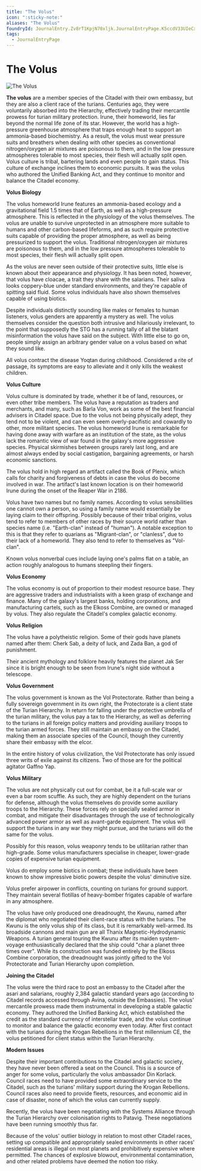 ```yaml
---
title: "The Volus"
icon: ":sticky-note:"
aliases: "The Volus"
foundryId: JournalEntry.Zv8rT1KpjN70xljk.JournalEntryPage.K5ccdV33UIeCx70B
tags:
  - JournalEntryPage
---
```


# The Volus
![The Volus](/media/volus.png)

**The volus** are a member species of the Citadel with their own embassy, but they are also a client race of the turians. Centuries ago, they were voluntarily absorbed into the Hierarchy, effectively trading their mercantile prowess for turian military protection. Irune, their homeworld, lies far beyond the normal life zone of its star. However, the world has a high-pressure greenhouse atmosphere that traps enough heat to support an ammonia-based biochemistry. As a result, the volus must wear pressure suits and breathers when dealing with other species as conventional nitrogen/oxygen air mixtures are poisonous to them, and in the low pressure atmospheres tolerable to most species, their flesh will actually split open. Volus culture is tribal, bartering lands and even people to gain status. This culture of exchange inclines them to economic pursuits. It was the volus who authored the Unified Banking Act, and they continue to monitor and balance the Citadel economy.

**Volus Biology**

The volus homeworld Irune features an ammonia-based ecology and a gravitational field 1.5 times that of Earth, as well as a high-pressure atmosphere. This is reflected in the physiology of the volus themselves. The volus are unable to survive unprotected in an atmosphere more suitable to humans and other carbon-based lifeforms, and as such require protective suits capable of providing the proper atmosphere, as well as being pressurized to support the volus. Traditional nitrogen/oxygen air mixtures are poisonous to them, and in the low pressure atmospheres tolerable to most species, their flesh will actually split open.

As the volus are never seen outside of their protective suits, little else is known about their appearance and physiology. It has been noted, however, that volus have cloacae, a trait they share with the salarians. Their saliva looks coppery-blue under standard environments, and they're capable of spitting said fluid. Some volus individuals have also shown themselves capable of using biotics.

Despite individuals distinctly sounding like males or females to human listeners, volus genders are apparently a mystery as well. The volus themselves consider the question both intrusive and hilariously irrelevant, to the point that supposedly the STG has a running tally of all the blatant misinformation the volus have said on the subject. With little else to go on, people simply assign an arbitrary gender value on a volus based on what they sound like.

All volus contract the disease Yoqtan during childhood. Considered a rite of passage, its symptoms are easy to alleviate and it only kills the weakest children.

**Volus Culture**

Volus culture is dominated by trade, whether it be of land, resources, or even other tribe members. The volus have a reputation as traders and merchants, and many, such as Barla Von, work as some of the best financial advisers in Citadel space. Due to the volus not being physically adept, they tend not to be violent, and can even seem overly-pacifistic and cowardly to other, more militant species. The volus homeworld Irune is remarkable for having done away with warfare as an institution of the state, as the volus lack the romantic view of war found in the galaxy's more aggressive species. Physical skirmishes between groups rarely last long, and are almost always ended by social castigation, bargaining agreements, or harsh economic sanctions.

The volus hold in high regard an artifact called the Book of Plenix, which calls for charity and forgiveness of debts in case the volus do become involved in war. The artifact's last known location is on their homeworld Irune during the onset of the Reaper War in 2186.

Volus have two names but no family names. According to volus sensibilities one cannot own a person, so using a family name would essentially be laying claim to their offspring. Possibly because of their tribal origins, volus tend to refer to members of other races by their source world rather than species name (i.e. "Earth-clan" instead of "human"). A notable exception to this is that they refer to quarians as "Migrant-clan", or "clanless", due to their lack of a homeworld. They also tend to refer to themselves as "Vol-clan".

Known volus nonverbal cues include laying one's palms flat on a table, an action roughly analogous to humans steepling their fingers.

**Volus Economy**

The volus economy is out of proportion to their modest resource base. They are aggressive traders and industrialists with a keen grasp of exchange and finance. Many of the galaxy's largest banks, holding corporations, and manufacturing cartels, such as the Elkoss Combine, are owned or managed by volus. They also regulate the Citadel's complex galactic economy.

**Volus Religion**

The volus have a polytheistic religion. Some of their gods have planets named after them: Cherk Sab, a deity of luck, and Zada Ban, a god of punishment.

Their ancient mythology and folklore heavily features the planet Jak Ser since it is bright enough to be seen from Irune's night side without a telescope.

**Volus Government**

The volus government is known as the Vol Protectorate. Rather than being a fully sovereign government in its own right, the Protectorate is a client state of the Turian Hierarchy. In return for falling under the protective umbrella of the turian military, the volus pay a tax to the Hierarchy, as well as deferring to the turians in all foreign policy matters and providing auxiliary troops to the turian armed forces. They still maintain an embassy on the Citadel, making them an associate species of the Council, though they currently share their embassy with the elcor.

In the entire history of volus civilization, the Vol Protectorate has only issued three writs of exile against its citizens. Two of those are for the political agitator Gaffno Yap.

**Volus Military**

The volus are not physically cut out for combat, be it a full-scale war or even a bar room scuffle. As such, they are highly dependent on the turians for defense, although the volus themselves do provide some auxiliary troops to the Hierarchy. These forces rely on specially sealed armor in combat, and mitigate their disadvantages through the use of technologically advanced power armor as well as avant-garde equipment. The volus will support the turians in any war they might pursue, and the turians will do the same for the volus.

Possibly for this reason, volus weaponry tends to be utilitarian rather than high-grade. Some volus manufacturers specialise in cheaper, lower-grade copies of expensive turian equipment.

Volus do employ some biotics in combat; these individuals have been known to show impressive biotic powers despite the volus' diminutive size.

Volus prefer airpower in conflicts, counting on turians for ground support. They maintain several flotillas of heavy-bomber frigates capable of warfare in any atmosphere.

The volus have only produced one dreadnought, the Kwunu, named after the diplomat who negotiated their client-race status with the turians. The Kwunu is the only volus ship of its class, but it is remarkably well-armed. Its broadside cannons and main gun are all Thanix Magnetic-Hydrodynamic Weapons. A turian general touring the Kwunu after its maiden system-voyage enthusiastically declared that the ship could "char a planet three times over". While its construction was funded entirely by the Elkoss Combine corporation, the dreadnought was jointly gifted to the Vol Protectorate and Turian Hierarchy upon completion.

**Joining the Citadel**

The volus were the third race to post an embassy to the Citadel after the asari and salarians, roughly 2,384 galactic standard years ago (according to Citadel records accessed through Avina, outside the Embassies). The volus' mercantile prowess made them instrumental in developing a stable galactic economy. They authored the Unified Banking Act, which established the credit as the standard currency of interstellar trade, and the volus continue to monitor and balance the galactic economy even today. After first contact with the turians during the Krogan Rebellions in the first millennium CE, the volus petitioned for client status within the Turian Hierarchy.

**Modern Issues**

Despite their important contributions to the Citadel and galactic society, they have never been offered a seat on the Council. This is a source of anger for some volus, particularly the volus ambassador Din Korlack. Council races need to have provided some extraordinary service to the Citadel, such as the turians' military support during the Krogan Rebellions. Council races also need to provide fleets, resources, and economic aid in case of disaster, none of which the volus can currently supply.

Recently, the volus have been negotiating with the Systems Alliance through the Turian Hierarchy over colonisation rights to Patavig. These negotiations have been running smoothly thus far.

Because of the volus' outlier biology in relation to most other Citadel races, setting up compatible and appropriately sealed environments in other races' residential areas is illegal on most planets and prohibitively expensive where permitted. The chances of explosive blowout, environmental contamination, and other related problems have deemed the notion too risky.